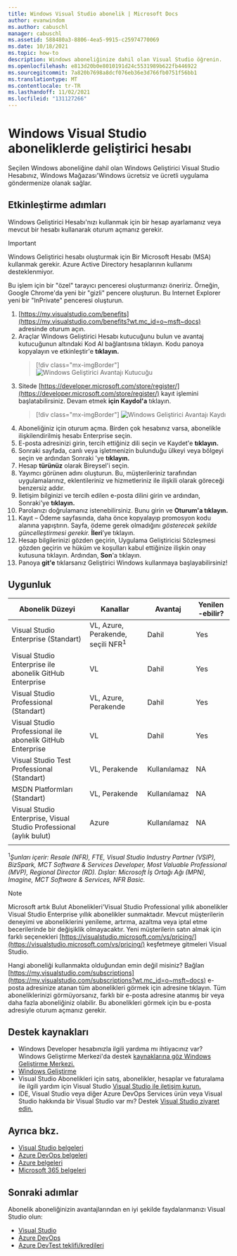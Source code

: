 ```yaml
---
title: Windows Visual Studio abonelik | Microsoft Docs
author: evanwindom
ms.author: cabuschl
manager: cabuschl
ms.assetid: 588480a3-8806-4ea5-9915-c25974770069
ms.date: 10/18/2021
ms.topic: how-to
description: Windows aboneliğinize dahil olan Visual Studio öğrenin.
ms.openlocfilehash: e813d20b0e8010191d24c5531989b622fb446922
ms.sourcegitcommit: 7a820b7698a8dcf076eb36e3d766fb0751f56bb1
ms.translationtype: MT
ms.contentlocale: tr-TR
ms.lasthandoff: 11/02/2021
ms.locfileid: "131127266"
---
```

# <a name="windows-developer-account-in-visual-studio-subscriptions"></a>Windows Visual Studio aboneliklerde geliştirici hesabı
Seçilen Windows aboneliğine dahil olan Windows Geliştirici Visual Studio Hesabınız, Windows Mağazası'Windows ücretsiz ve ücretli uygulama göndermenize olanak sağlar.

## <a name="activation-steps"></a>Etkinleştirme adımları
Windows Geliştirici Hesabı'nızı kullanmak için bir hesap ayarlamanız veya mevcut bir hesabı kullanarak oturum açmanız gerekir.

> [!IMPORTANT]
> Windows Geliştirici hesabı oluşturmak için Bir Microsoft Hesabı (MSA) kullanmak gerekir.  Azure Active Directory hesaplarının kullanımı desteklenmiyor.  

Bu işlem için bir "özel" tarayıcı penceresi oluşturmanızı öneririz.  Örneğin, Google Chrome'da yeni bir "gizli" pencere oluşturun.  Bu Internet Explorer yeni bir "InPrivate" penceresi oluşturun.

1. [https://my.visualstudio.com/benefits](https://my.visualstudio.com/benefits?wt.mc_id=o~msft~docs) adresinde oturum açın.
2. Araçlar Windows Geliştirici Hesabı kutucuğunu bulun ve avantaj  kutucuğunun altındaki Kod Al bağlantısına tıklayın.  Kodu panoya kopyalayın ve etkinleştir'e **tıklayın.**
   > [!div class="mx-imgBorder"]
   > ![Windows Geliştirici Avantajı Kutucuğu](_img/vs-windows-dev/vs-windows-dev-tile.png "Windows Geliştirici Hesabı kutucuğunun 'Kod Al'a tıklayın ve ardından 'Etkinleştir'e tıklayın.")
3. Sitede [https://developer.microsoft.com/store/register/](https://developer.microsoft.com/store/register/) kayıt işlemini başlatabilirsiniz.  Devam etmek **için Kaydol'a** tıklayın.
   > [!div class="mx-imgBorder"]
   > ![Windows Geliştirici Avantajı Kaydı](_img/vs-windows-dev/vs-windows-dev-register1-cropped.png "Hesabı oluşturmak için 'Kaydol'a tıklayın.")
4. Aboneliğiniz için oturum açma.  Birden çok hesabınız varsa, abonelikle ilişkilendirilmiş hesabı Enterprise seçin.
0. E-posta adresinizi girin, tercih ettiğiniz dili seçin ve Kaydet'e **tıklayın.**
5. Sonraki sayfada, canlı veya işletmenizin bulunduğu ülkeyi veya bölgeyi seçin ve ardından Sonraki 'ye **tıklayın.**
6. Hesap **türünüz** olarak Bireysel'i seçin.
7. Yayımcı görünen adını oluşturun.  Bu, müşterileriniz tarafından uygulamalarınız, eklentileriniz ve hizmetleriniz ile ilişkili olarak göreceği benzersiz addır.
8. İletişim bilginizi ve tercih edilen e-posta dilini girin ve ardından, Sonraki'ye **tıklayın.**
9. Parolanızı doğrulamanız istenebilirsiniz.  Bunu girin ve **Oturum'a tıklayın.**
10. Kayıt – Ödeme sayfasında, daha önce kopyalayıp promosyon kodu alanına yapıştırın.  Sayfa, ödeme gerek olmadığını *gösterecek şekilde güncelleştirmesi gerekir.*  **İleri**’ye tıklayın.
11. Hesap bilgilerinizi gözden geçirin, Uygulama Geliştiricisi Sözleşmesi gözden geçirin ve hüküm ve koşulları kabul ettiğinize ilişkin onay kutusuna tıklayın.  Ardından, **Son**'a tıklayın.
12. Panoya **git'e** tıklarsanız Geliştirici Windows kullanmaya başlayabilirsiniz!

## <a name="eligibility"></a>Uygunluk
| Abonelik Düzeyi                                                 |     Kanallar                                            | Avantaj                                                          | Yenilen -ebilir?    |
|--------------------------------------------------------------------|---------------------------------------------------------|------------------------------------------------------------------|---------------|
| Visual Studio Enterprise (Standart)   | VL, Azure, Perakende, seçili NFR<sup>1</sup> | Dahil       |  Yes|
| Visual Studio Enterprise ile abonelik GitHub Enterprise   | VL  | Dahil       |  Yes|
| Visual Studio Professional (Standart) | VL, Azure, Perakende                                       | Dahil                                                            |Yes|
| Visual Studio Professional ile abonelik GitHub Enterprise | VL                                        | Dahil                                                            |Yes|
| Visual Studio Test Professional (Standart)                         | VL, Perakende                                              | Kullanılamaz                                            |  NA|
| MSDN Platformları (Standart)                                          | VL, Perakende                                              |  Kullanılamaz                                            |  NA|
| Visual Studio Enterprise, Visual Studio Professional (aylık bulut) | Azure                                       | Kullanılamaz                                                           |NA|
||

<sup>1</sup>*Şunları içerir: Resale (NFR), FTE, Visual Studio Industry Partner (VSIP), BizSpark, MCT Software & Services Developer, Most Valuable Professional (MVP), Regional Director (RD). Dışlar: Microsoft İş Ortağı Ağı (MPN), Imagine, MCT Software & Services, NFR Basic.*  

> [!NOTE]
> Microsoft artık Bulut Abonelikleri'Visual Studio Professional yıllık abonelikler Visual Studio Enterprise yıllık abonelikler sunmaktadır. Mevcut müşterilerin deneyimi ve aboneliklerini yenileme, artırma, azaltma veya iptal etme becerilerinde bir değişiklik olmayacaktır. Yeni müşterilerin satın almak için farklı seçenekleri [https://visualstudio.microsoft.com/vs/pricing/](https://visualstudio.microsoft.com/vs/pricing/) keşfetmeye gitmeleri Visual Studio.

Hangi aboneliği kullanmakta olduğundan emin değil misiniz?  Bağlan [https://my.visualstudio.com/subscriptions](https://my.visualstudio.com/subscriptions?wt.mc_id=o~msft~docs) e-posta adresinize atanan tüm abonelikleri görmek için adresine tıklayın. Tüm aboneliklerinizi görmüyorsanız, farklı bir e-posta adresine atanmış bir veya daha fazla aboneliğiniz olabilir.  Bu abonelikleri görmek için bu e-posta adresiyle oturum açmanız gerekir.

## <a name="support-resources"></a>Destek kaynakları
- Windows Developer hesabınızla ilgili yardıma mı ihtiyacınız var?  Windows Geliştirme Merkezi'da [](https://developer.microsoft.com/windows/support) destek [kaynaklarına göz Windows Geliştirme Merkezi.](https://developer.microsoft.com/windows)
- [Windows Geliştirme](/windows/)
- Visual Studio Abonelikleri için satış, abonelikler, hesaplar ve faturalama ile ilgili yardım için Visual Studio [Visual Studio ile iletişim kurun.](https://my.visualstudio.com/gethelp)
- IDE, Visual Studio veya diğer Azure DevOps Services ürün veya Visual Studio hakkında bir Visual Studio var mı?  Destek [Visual Studio ziyaret edin.](https://visualstudio.microsoft.com/support/)

## <a name="see-also"></a>Ayrıca bkz.
- [Visual Studio belgeleri](/visualstudio/)
- [Azure DevOps belgeleri](/azure/devops/)
- [Azure belgeleri](/azure/)
- [Microsoft 365 belgeleri](/microsoft-365/)

## <a name="next-steps"></a>Sonraki adımlar
Abonelik aboneliğinizin avantajlarından en iyi şekilde faydalanmanızı Visual Studio olun:
- [Visual Studio](vs-ide-benefit.md)
- [Azure DevOps](vs-azure-devops.md)
- [Azure DevTest teklifi/kredileri](/azure/devtest/offer/)